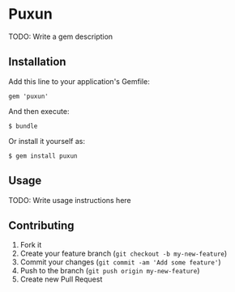 # Puxun

TODO: Write a gem description

## Installation

Add this line to your application's Gemfile:

    gem 'puxun'

And then execute:

    $ bundle

Or install it yourself as:

    $ gem install puxun

## Usage

TODO: Write usage instructions here

## Contributing

1. Fork it
2. Create your feature branch (`git checkout -b my-new-feature`)
3. Commit your changes (`git commit -am 'Add some feature'`)
4. Push to the branch (`git push origin my-new-feature`)
5. Create new Pull Request
